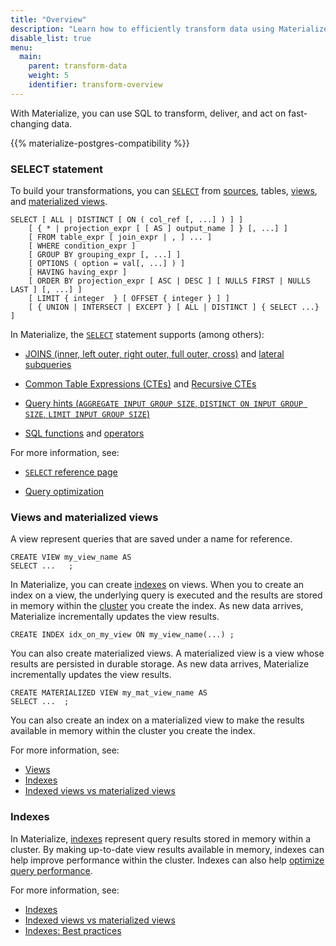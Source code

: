 ```yaml
---
title: "Overview"
description: "Learn how to efficiently transform data using Materialize SQL."
disable_list: true
menu:
  main:
    parent: transform-data
    weight: 5
    identifier: transform-overview
---
```


With Materialize, you can use SQL to transform, deliver, and act on
fast-changing data.

{{% materialize-postgres-compatibility %}}

### SELECT statement

To build your transformations, you can [`SELECT`](/sql/select/) from
[sources](/concepts/sources/), tables, [views](/concepts/views/#views), and
[materialized views](/concepts/views/#materialized-views).

```mzsql
SELECT [ ALL | DISTINCT [ ON ( col_ref [, ...] ) ] ]
    [ { * | projection_expr [ [ AS ] output_name ] } [, ...] ]
    [ FROM table_expr [ join_expr | , ] ... ]
    [ WHERE condition_expr ]
    [ GROUP BY grouping_expr [, ...] ]
    [ OPTIONS ( option = val[, ...] ) ]
    [ HAVING having_expr ]
    [ ORDER BY projection_expr [ ASC | DESC ] [ NULLS FIRST | NULLS LAST ] [, ...] ]
    [ LIMIT { integer  } [ OFFSET { integer } ] ]
    [ { UNION | INTERSECT | EXCEPT } [ ALL | DISTINCT ] { SELECT ...} ]
```

In Materialize, the [`SELECT`](/sql/select/) statement supports (among others):

- [JOINS (inner, left outer, right outer, full outer,
  cross)](/sql/select/join/) and [lateral
  subqueries](/sql/select/join/#lateral-subqueries)

- [Common Table Expressions (CTEs)](/sql/select/#common-table-expressions-ctes)
  and [Recursive CTEs](/sql/select/recursive-ctes/)

- [Query hints (`AGGREGATE INPUT GROUP SIZE`, `DISTINCT ON INPUT GROUP SIZE`,
  `LIMIT INPUT GROUP SIZE`)](/sql/select/#query-hints)

- [SQL functions](/sql/functions/) and [operators](/sql/functions/#operators)

For more information, see:

- [`SELECT` reference page](/sql/select/)

- [Query optimization](/transform-data/optimization/)

### Views and materialized views

A view represent queries that are saved under a name for reference.

```mzsql
CREATE VIEW my_view_name AS
SELECT ...   ;
```

In Materialize, you can create [indexes](/concepts/indexes/#indexes-on-views) on
views. When you to create an index on a view, the underlying query is executed
and the results are stored in memory within the [cluster](/concepts/clusters/)
you create the index. As new data arrives, Materialize incrementally updates the
view results.

```mzsql
CREATE INDEX idx_on_my_view ON my_view_name(...) ;
```

You can also create materialized views. A materialized view is a view whose
results are persisted in durable storage. As new data arrives, Materialize
incrementally updates the view results.

```mzsql
CREATE MATERIALIZED VIEW my_mat_view_name AS
SELECT ...  ;
```

You can also create an index on a materialized view to make the results
available in memory within the cluster you create the index.

For more information, see:

- [Views](/concepts/views/)
- [Indexes](/concepts/indexes/)
- [Indexed views vs materialized
  views](/concepts/views/#indexed-views-vs-materialized-views)

### Indexes

In Materialize, [indexes](/concepts/indexes/) represent query results stored in
memory within a cluster. By making up-to-date view results available in memory,
indexes can help improve performance within the cluster. Indexes can also help
[optimize query performance](/transform-data/optimization/).

For more information, see:

- [Indexes](/concepts/indexes)
- [Indexed views vs materialized
  views](/concepts/indexes/#indexes-on-views-vs-materialized-views)
- [Indexes: Best practices](/concepts/indexes/#best-practices)
